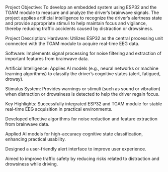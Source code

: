 Project Objective:
To develop an embedded system using ESP32 and the TGAM module to measure and analyze the driver’s brainwave signals. The project applies artificial intelligence to recognize the driver’s alertness state and provide appropriate stimuli to help maintain focus and vigilance, thereby reducing traffic accidents caused by distraction or drowsiness.

Project Description:
Hardware:
Utilizes ESP32 as the central processing unit connected with the TGAM module to acquire real-time EEG data.

Software:
Implements signal processing for noise filtering and extraction of important features from brainwave data.

Artificial Intelligence:
Applies AI models (e.g., neural networks or machine learning algorithms) to classify the driver’s cognitive states (alert, fatigued, drowsy).

Stimulus System:
Provides warnings or stimuli (such as sound or vibration) when distraction or drowsiness is detected to help the driver regain focus.

Key Highlights:
Successfully integrated ESP32 and TGAM module for stable real-time EEG acquisition in practical environments.

Developed effective algorithms for noise reduction and feature extraction from brainwave data.

Applied AI models for high-accuracy cognitive state classification, enhancing practical usability.

Designed a user-friendly alert interface to improve user experience.

Aimed to improve traffic safety by reducing risks related to distraction and drowsiness while driving.
